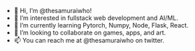 - 👋 Hi, I’m @thesamuraiwho!
- 👀 I’m interested in fullstack web development and AI/ML.
- 🌱 I’m currently learning Pytorch, Numpy, Node, Flask, React.
- 💞️ I’m looking to collaborate on games, apps, and art.
- 📫 You can reach me at @thesamuraiwho on twitter.

<!---
thesamuraiwho/thesamuraiwho is a ✨ special ✨ repository because its `README.md` (this file) appears on your GitHub profile.
You can click the Preview link to take a look at your changes.
--->
